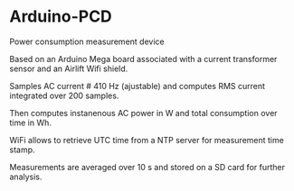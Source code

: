 # Arduino-PCD
Power consumption measurement device

Based on an Arduino Mega board associated with a current transformer sensor and an Airlift Wifi shield.

Samples AC current # 410 Hz (ajustable) and computes RMS current integrated over 200 samples.

Then computes instanenous AC power in W and total consumption over time in Wh.

WiFi allows to retrieve UTC time from a NTP server for measurement time stamp.

Measurements are averaged over 10 s and stored on a SD card for further analysis.
